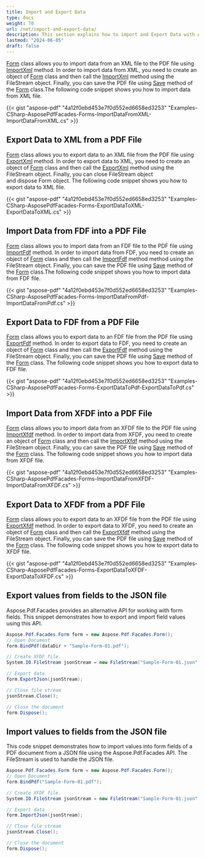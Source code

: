 ```yaml
---
title: Import and Export Data
type: docs
weight: 70
url: /net/import-and-export-data/
description: This section explains how to import and Export Data with Aspose.PDF Facades using Form Class.
lastmod: "2024-06-05"
draft: false
---
```


[Form](https://reference.aspose.com/pdf/net/aspose.pdf.forms/form) class allows you to import data from an XML file to the PDF file using [ImportXml](https://reference.aspose.com/pdf/net/aspose.pdf.facades.form/importxml/methods/1) method. In order to import data from XML, you need to create an object of [Form](https://reference.aspose.com/pdf/net/aspose.pdf.forms/form) class and then call the [ImportXml](https://reference.aspose.com/pdf/net/aspose.pdf.facades/form/methods/importxml/index) method using the FileStream object. Finally, you can save the PDF file using [Save](https://reference.aspose.com/pdf/net/aspose.pdf.facades/formeditor/methods/save) method of the [Form](https://reference.aspose.com/pdf/net/aspose.pdf.forms/form) class.The following code snippet shows you how to import data from XML file.

{{< gist "aspose-pdf" "4a12f0ebd453e7f0d552ed6658ed3253" "Examples-CSharp-AsposePdfFacades-Forms-ImportDataFromXML-ImportDataFromXML.cs" >}}

## Export Data to XML from a PDF File

[Form](https://reference.aspose.com/pdf/net/aspose.pdf.forms/form) class allows you to export data to an XML file from the PDF file using [ExportXml](https://reference.aspose.com/pdf/net/aspose.pdf.facades/form/methods/exportxml) method. In order to export data to XML, you need to create an object of [Form](https://reference.aspose.com/pdf/net/aspose.pdf.forms/form) class and then call the [ExportXml](https://reference.aspose.com/pdf/net/aspose.pdf.facades/form/methods/exportxml) method using the FileStream object. Finally, you can close FileStream object and dispose Form object. The following code snippet shows you how to export data to XML file.

{{< gist "aspose-pdf" "4a12f0ebd453e7f0d552ed6658ed3253" "Examples-CSharp-AsposePdfFacades-Forms-ExportDataToXML-ExportDataToXML.cs" >}}

## Import Data from FDF into a PDF File

[Form](https://reference.aspose.com/pdf/net/aspose.pdf.forms/form) class allows you to import data from an FDF file to the PDF file using [ImportFdf](https://reference.aspose.com/pdf/net/aspose.pdf.facades/form/methods/importfdf) method. In order to import data from FDF, you need to create an object of [Form](https://reference.aspose.com/pdf/net/aspose.pdf.forms/form) class and then call the [ImportFdf](https://reference.aspose.com/pdf/net/aspose.pdf.facades/form/methods/importfdf) method method using the FileStream object. Finally, you can save the PDF file using [Save](https://reference.aspose.com/pdf/net/aspose.pdf.facades/formeditor/methods/save) method of the [Form](https://reference.aspose.com/pdf/net/aspose.pdf.forms/form) class.The following code snippet shows you how to import data from FDF file.

{{< gist "aspose-pdf" "4a12f0ebd453e7f0d552ed6658ed3253" "Examples-CSharp-AsposePdfFacades-Forms-ImportDataFromPdf-ImportDataFromPdf.cs" >}}

## Export Data to FDF from a PDF File

[Form](https://reference.aspose.com/pdf/net/aspose.pdf.forms/form) class allows you to export data to an FDF file from the PDF file using [ExportFdf](https://reference.aspose.com/pdf/net/aspose.pdf.facades/form/methods/exportfdf) method. In order to export data to FDF, you need to create an object of [Form](https://reference.aspose.com/pdf/net/aspose.pdf.forms/form) class and then call the [ExportFdf](https://reference.aspose.com/pdf/net/aspose.pdf.facades/form/methods/exportfdf) method using the FileStream object. Finally, you can save the PDF file using [Save](https://reference.aspose.com/pdf/net/aspose.pdf.facades/formeditor/methods/save) method of the [Form](https://reference.aspose.com/pdf/net/aspose.pdf.forms/form) class. The following code snippet shows you how to export data to FDF file.

{{< gist "aspose-pdf" "4a12f0ebd453e7f0d552ed6658ed3253" "Examples-CSharp-AsposePdfFacades-Forms-ExportDataToPdf-ExportDataToPdf.cs" >}}

## Import Data from XFDF into a PDF File

[Form](https://reference.aspose.com/pdf/net/aspose.pdf.forms/form) class allows you to import data from an XFDF file to the PDF file using [ImportXfdf](https://reference.aspose.com/pdf/net/aspose.pdf.facades/form/methods/importxfdf) method. In order to import data from XFDF, you need to create an object of [Form](https://reference.aspose.com/pdf/net/aspose.pdf.forms/form) class and then call the [ImportXfdf](https://reference.aspose.com/pdf/net/aspose.pdf.facades/form/methods/importxfdf) method using the FileStream object. Finally, you can save the PDF file using [Save](https://reference.aspose.com/pdf/net/aspose.pdf.facades/formeditor/methods/save) method of the [Form](https://reference.aspose.com/pdf/net/aspose.pdf.forms/form) class. The following code snippet shows you how to import data from XFDF file.

{{< gist "aspose-pdf" "4a12f0ebd453e7f0d552ed6658ed3253" "Examples-CSharp-AsposePdfFacades-Forms-ImportDataFromXFDF-ImportDataFromXFDF.cs" >}}
 
## Export Data to XFDF from a PDF File

[Form](https://reference.aspose.com/pdf/net/aspose.pdf.forms/form) class allows you to export data to an XFDF file from the PDF file using [ExportXfdf](https://reference.aspose.com/pdf/net/aspose.pdf.facades/form/methods/exportxfdf) method. In order to export data to XFDF, you need to create an object of [Form](https://reference.aspose.com/pdf/net/aspose.pdf.forms/form) class and then call the [ExportXfdf](https://reference.aspose.com/pdf/net/aspose.pdf.facades/form/methods/exportxfdf) method using the FileStream object. Finally, you can save the PDF file using [Save](https://reference.aspose.com/pdf/net/aspose.pdf.facades/formeditor/methods/save) method of the [Form](https://reference.aspose.com/pdf/net/aspose.pdf.forms/form) class. The following code snippet shows you how to export data to XFDF file.

{{< gist "aspose-pdf" "4a12f0ebd453e7f0d552ed6658ed3253" "Examples-CSharp-AsposePdfFacades-Forms-ExportDataToXFDF-ExportDataToXFDF.cs" >}}

## Export values from fields to the JSON file

Aspose.Pdf.Facades provides an alternative API for working with form fields. This snippet demonstrates how to export and import field values using this API.

```cs
Aspose.Pdf.Facades.Form form = new Aspose.Pdf.Facades.Form();
// Open Document
form.BindPdf(dataDir + "Sample-Form-01.pdf");

// Create XFDF file.
System.IO.FileStream jsonStream = new FileStream("Sample-Form-01.json", FileMode.Create);

// Export data
form.ExportJson(jsonStream);

// Close file stream
jsonStream.Close();

// Close the document
form.Dispose();
```

## Import values to fields from the JSON file

This code snippet demonstrates how to import values into form fields of a PDF document from a JSON file using the Aspose.Pdf.Facades API. The FileStream is used to handle the JSON file.

```cs
Aspose.Pdf.Facades.Form form = new Aspose.Pdf.Facades.Form();
// Open Document
form.BindPdf("Sample-Form-01.pdf");

// Create XFDF file.
System.IO.FileStream jsonStream = new FileStream("Sample-Form-01.json", FileMode.Open);

// Export data
form.ImportJson(jsonStream);

// Close file stream
jsonStream.Close();

// Close the document
form.Dispose();
```
